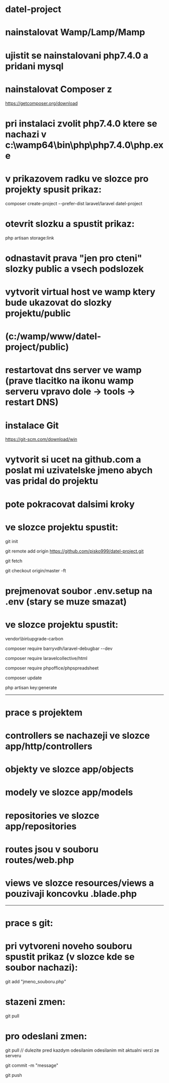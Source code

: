 # datel-project
# nainstalovat Wamp/Lamp/Mamp
# ujistit se nainstalovani php7.4.0 a pridani mysql

# nainstalovat Composer z 
https://getcomposer.org/download
# pri instalaci zvolit php7.4.0 ktere se nachazi v c:\wamp64\bin\php\php7.4.0\php.exe


# v prikazovem radku ve slozce pro projekty spusit prikaz:
composer create-project --prefer-dist laravel/laravel datel-project

# otevrit slozku a spustit prikaz:
php artisan storage:link

# odnastavit prava "jen pro cteni" slozky public a vsech podslozek 

# vytvorit virtual host ve wamp ktery bude ukazovat do slozky projektu/public
# (c:/wamp/www/datel-project/public)

# restartovat dns server ve wamp (prave tlacitko na ikonu wamp serveru vpravo dole -> tools -> restart DNS)

# instalace Git
https://git-scm.com/download/win

# vytvorit si ucet na github.com a poslat mi uzivatelske jmeno abych vas pridal do projektu
# pote pokracovat dalsimi kroky

# ve slozce projektu spustit:
git init

git remote add origin https://github.com/pisko999/datel-project.git

git fetch

git checkout origin/master -ft

# prejmenovat soubor .env.setup na .env (stary se muze smazat)

# ve slozce projektu spustit:
vendor\bin\upgrade-carbon

composer require barryvdh/laravel-debugbar --dev

composer require laravelcollective/html

composer require phpoffice/phpspreadsheet

composer update

php artisan key:generate

----------

# prace s projektem

# controllers se nachazeji ve slozce app/http/controllers
# objekty ve slozce app/objects
# modely ve slozce app/models
# repositories ve slozce app/repositories
# routes jsou v souboru routes/web.php
# views ve slozce resources/views a pouzivaji koncovku .blade.php


----------
# prace s git:
# pri vytvoreni noveho souboru spustit prikaz (v slozce kde se soubor nachazi):
git add "jmeno_souboru.php"

# stazeni zmen:
git pull

# pro odeslani zmen:
git pull // dulezite pred kazdym odesilanim odesilanim mit aktualni verzi ze serveru

git commit -m "message"

git push

